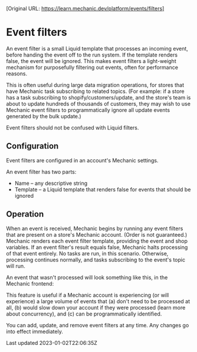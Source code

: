 [Original URL: https://learn.mechanic.dev/platform/events/filters]

# Event filters

An event filter is a small Liquid template that processes an incoming event, before handing the event off to the run system. If the template renders false, the event will be ignored. This makes event filters a light-weight mechanism for purposefully filtering out events, often for performance reasons.

This is often useful during large data migration operations, for stores that have Mechanic task subscribing to related topics. (For example: if a store has a task subscribing to shopify/customers/update, and the store's team is about to update hundreds of thousands of customers, they may wish to use Mechanic event filters to programmatically ignore all update events generated by the bulk update.)

Event filters should not be confused with Liquid filters.

## Configuration

Event filters are configured in an account's Mechanic settings.

An event filter has two parts:

- Name – any descriptive string
- Template – a Liquid template that renders false for events that should be ignored

## Operation

When an event is received, Mechanic begins by running any event filters that are present on a store's Mechanic account. (Order is not guaranteed.) Mechanic renders each event filter template, providing the event and shop variables. If an event filter's result equals false, Mechanic halts processing of that event entirely. No tasks are run, in this scenario. Otherwise, processing continues normally, and tasks subscribing to the event's topic will run.

An event that wasn't processed will look something like this, in the Mechanic frontend:

This feature is useful if a Mechanic account is experiencing (or will experience) a large volume of events that (a) don't need to be processed at all, (b) would slow down your account if they were processed (learn more about concurrency), and (c) can be programmatically identified.

You can add, update, and remove event filters at any time. Any changes go into effect immediately.

Last updated 2023-01-02T22:06:35Z